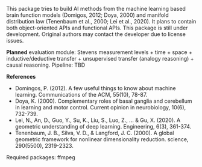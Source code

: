 This package tries to build AI methods from the machine learning based brain function models (Domigos, 2012; Doya, 2000) and manifold distribution law (Tenenbaum et al., 2000; Lei et al., 2020). It plans to contain both object-oriented APIs and functional APIs. This package is still under development. Original authors may contact the developer due to license issues.

<b>Planned</b>
evaluation module: Stevens measurement levels + time + space + inductive/deductive transfer + unsupervised transfer (analogy reasoning) + causal reasoning.
Pipeline: TBD

<b>References</b>
- Domingos, P. (2012). A few useful things to know about machine learning. Communications of the ACM, 55(10), 78-87.
- Doya, K. (2000). Complementary roles of basal ganglia and cerebellum in learning and motor control. Current opinion in neurobiology, 10(6), 732-739.
- Lei, N., An, D., Guo, Y., Su, K., Liu, S., Luo, Z., ... & Gu, X. (2020). A geometric understanding of deep learning. Engineering, 6(3), 361-374.
- Tenenbaum, J. B., Silva, V. D., & Langford, J. C. (2000). A global geometric framework for nonlinear dimensionality reduction. science, 290(5500), 2319-2323.

Required packages:
ffmpeg
